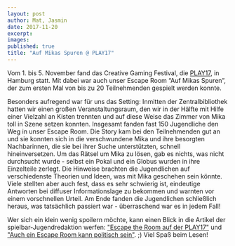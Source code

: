 ```yaml
---
layout: post
author: Mat, Jasmin
date: 2017-11-20
excerpt: 
images:
published: true
title: "Auf Mikas Spuren @ PLAY17"
---
```


Vom 1. bis 5. November fand das Creative Gaming Festival, die [PLAY17](http://playfestival.de/), in Hamburg statt. Mit dabei war auch unser Escape Room “Auf Mikas Spuren”, der zum ersten Mal von bis zu 20 Teilnehmenden gespielt werden konnte. 

Besonders aufregend war für uns das Setting: Inmitten der Zentralbibliothek hatten wir einen großen Veranstaltungsraum, den wir in der Hälfte mit Hilfe einer Vielzahl an Kisten trennten und auf diese Weise das Zimmer von Mika toll in Szene setzen konnten. Insgesamt fanden fast 150 Jugendliche den Weg in unser Escape Room. Die Story kam bei den Teilnehmenden gut an und sie konnten sich in die verschwundene Mika und ihre besorgten Nachbarinnen, die sie bei ihrer Suche unterstützten, schnell hineinversetzen. Um das Rätsel um Mika zu lösen, gab es nichts, was nicht durchsucht wurde - selbst ein Pokal und ein Globus wurden in ihre Einzelteile zerlegt. Die Hinweise brachten die Jugendlichen auf verschiedenste Theorien und Ideen, was mit Mika geschehen sein könnte. Viele stellten aber auch fest, dass es sehr schwierig ist, eindeutige Antworten bei diffuser Informationslage zu bekommen und warnten vor einem vorschnellen Urteil. Am Ende fanden die Jugendlichen schließlich heraus, was tatsächlich passiert war - überraschend war es in jedem Fall!

Wer sich ein klein wenig spoilern möchte, kann einen Blick in die Artikel der spielbar-Jugendredaktion werfen: ["Escape the Room auf der PLAY17"](http://www.spielbar.de/149292/escape-the-room-auf-der-play17) und  ["Auch ein Escape Room kann politisch sein"](http://www.spielbar.de/149285/auch-ein-escape-room-kann-politisch-sein). ;) Viel Spaß beim Lesen! 

